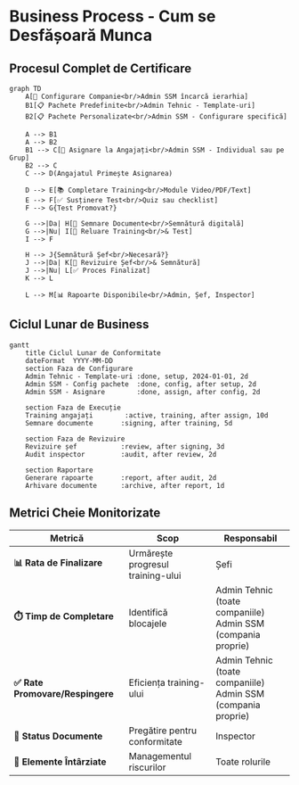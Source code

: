 # Business Process - Cum se Desfășoară Munca

## Procesul Complet de Certificare

```mermaid
graph TD
    A[🏢 Configurare Companie<br/>Admin SSM încarcă ierarhia]
    B1[📋 Pachete Predefinite<br/>Admin Tehnic - Template-uri]
    B2[📋 Pachete Personalizate<br/>Admin SSM - Configurare specifică]
    
    A --> B1
    A --> B2
    B1 --> C[👥 Asignare la Angajați<br/>Admin SSM - Individual sau pe Grup]
    B2 --> C
    C --> D(Angajatul Primește Asignarea)
    
    D --> E[📚 Completare Training<br/>Module Video/PDF/Text]
    E --> F[✅ Susținere Test<br/>Quiz sau checklist]
    F --> G{Test Promovat?}
    
    G -->|Da| H[📝 Semnare Documente<br/>Semnătură digitală]
    G -->|Nu| I[🔄 Reluare Training<br/>& Test]
    I --> F
    
    H --> J{Semnătură Șef<br/>Necesară?}
    J -->|Da| K[👔 Revizuire Șef<br/>& Semnătură]
    J -->|Nu| L[✅ Proces Finalizat]
    K --> L
    
    L --> M[📊 Rapoarte Disponibile<br/>Admin, Șef, Inspector]
```

## Ciclul Lunar de Business

```mermaid
gantt
    title Ciclul Lunar de Conformitate
    dateFormat  YYYY-MM-DD
    section Faza de Configurare
    Admin Tehnic - Template-uri :done, setup, 2024-01-01, 2d
    Admin SSM - Config pachete  :done, config, after setup, 2d
    Admin SSM - Asignare        :done, assign, after config, 2d
    
    section Faza de Execuție
    Training angajați        :active, training, after assign, 10d
    Semnare documente       :signing, after training, 5d
    
    section Faza de Revizuire
    Revizuire șef           :review, after signing, 3d
    Audit inspector         :audit, after review, 2d
    
    section Raportare
    Generare rapoarte       :report, after audit, 2d
    Arhivare documente      :archive, after report, 1d
```

## Metrici Cheie Monitorizate

| Metrică | Scop | Responsabil |
|---------|------|------------|
| **📊 Rata de Finalizare** | Urmărește progresul training-ului | Șefi |
| **⏱️ Timp de Completare** | Identifică blocajele | Admin Tehnic (toate companiile)<br/>Admin SSM (compania proprie) |
| **✅ Rate Promovare/Respingere** | Eficiența training-ului | Admin Tehnic (toate companiile)<br/>Admin SSM (compania proprie) |
| **📄 Status Documente** | Pregătire pentru conformitate | Inspector |
| **🔔 Elemente Întârziate** | Managementul riscurilor | Toate rolurile |